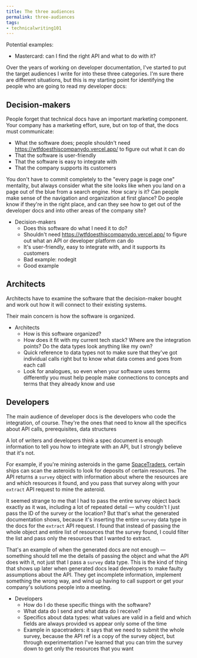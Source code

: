 ```yaml
---
title: The three audiences
permalink: three-audiences
tags:
- technicalwriting101
---
```


Potential examples:
- Mastercard: can I find the right API and what to do with it?


Over the years of working on developer documentation, I've started to put the target audiences I write for into these three categories.
I'm sure there are different situations, but this is my starting point for identifying the people who are going to read my developer docs:

## Decision-makers

People forget that technical docs have an important marketing component.
Your company has a marketing effort, sure, but on top of that, the docs must communicate:

- What the software does; people shouldn't need https://wtfdoesthiscompanydo.vercel.app/ to figure out what it can do
- That the software is user-friendly
- That the software is easy to integrate with
- That the company supports its customers

You don't have to commit completely to the "every page is page one" mentality, but always consider what the site looks like when you land on a page out of the blue from a search engine.
How scary is it?
Can people make sense of the navigation and organization at first glance?
Do people know if they're in the right place, and can they see how to get out of the developer docs and into other areas of the company site?




- Decision-makers
  - Does this software do what I need it to do?
  - Shouldn't need https://wtfdoesthiscompanydo.vercel.app/ to figure out what an API or developer platform can do
  - It's user-friendly, easy to integrate with, and it supports its customers
  - Bad example: nodegit
  - Good example

## Architects

Architects have to examine the software that the decision-maker bought and work out how it will connect to their existing systems.

Their main concern is how the software is organized.

- Architects
  - How is this software organized?
  - How does it fit with my current tech stack? Where are the integration points? Do the data types look anything like my own?
  - Quick reference to data types not to make sure that they've got individual calls right but to know what data comes and goes from each call
  - Look for analogues, so even when your software uses terms differently you must help people make connections to concepts and terms that they already know and use

## Developers

The main audience of developer docs is the developers who code the integration, of course.
They're the ones that need to know all the specifics about API calls, prerequisites, data structures



A lot of writers and developers think a spec document is enough information to tell you how to integrate with an API, but I strongly believe that it's not.


For example, if you're mining asteroids in the game [SpaceTraders](https://spacetraders.io/), certain ships can scan the asteroids to look for deposits of certain resources.
The API returns a `survey` object with information about where the resources are and which resources it found, and you pass that survey along with your `extract` API request to mine the asteroid.

It seemed strange to me that I had to pass the entire survey object back exactly as it was, including a lot of repeated detail — why couldn't I just pass the ID of the survey or the location?
But that's what the generated documentation shows, because it's inserting the entire `survey` data type in the docs for the `extract` API request.
I found that instead of passing the whole object and entire list of resources that the survey found, I could filter the list and pass only the resources that I wanted to extract.

That's an example of when the generated docs are not enough — something should tell me the details of passing the object and what the API does with it, not just that I pass a `survey` data type.
This is the kind of thing that shows up later when generated docs lead developers to make faulty assumptions about the API.
They get incomplete information, implement something the wrong way, and wind up having to call support or get your company's solutions people into a meeting.




- Developers
  - How do I do these specific things with the software?
  - What data do I send and what data do I receive?
  - Specifics about data types: what values are valid in a field and which fields are always provided vs appear only some of the time
  - Example in spacetraders: it says that we need to submit the whole survey, because the API ref is a copy of the survey object, but through experimentation I've learned that you can trim the survey down to get only the resources that you want
